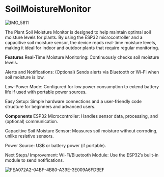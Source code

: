 # SoilMoistureMonitor

![IMG_5811](https://github.com/user-attachments/assets/213d0473-e7bf-4995-ae23-8976ac3e60ad)

The Plant Soil Moisture Monitor is designed to help maintain optimal soil moisture levels for plants. By using the ESP32 microcontroller and a capacitive soil moisture sensor, the device reads real-time moisture levels, making it ideal for indoor and outdoor plants that require regular monitoring.

**Features**
Real-Time Moisture Monitoring: Continuously checks soil moisture levels.

Alerts and Notifications: (Optional) Sends alerts via Bluetooth or Wi-Fi when soil moisture is low.

Low-Power Mode: Configured for low power consumption to extend battery life if used with portable power sources.

Easy Setup: Simple hardware connections and a user-friendly code structure for beginners and advanced users.

**Components**
ESP32 Microcontroller: Handles sensor data, processing, and (optional) communication.

Capacitive Soil Moisture Sensor: Measures soil moisture without corroding, unlike resistive sensors.

Power Source: USB or battery power (if portable).

Next Steps/ Improvement: Wi-Fi/Bluetooth Module: Use the ESP32’s built-in module to send notifications.

![FEA072A2-04BF-4B80-A39E-3E009A6FDBEF](https://github.com/user-attachments/assets/097503b2-f93a-40e1-bed8-fa5c8f2770f6)
